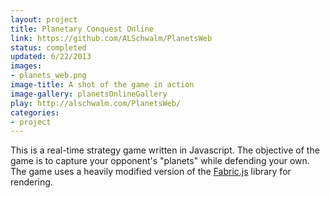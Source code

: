```yaml
---
layout: project
title: Planetary Conquest Online
link: https://github.com/ALSchwalm/PlanetsWeb
status: completed
updated: 6/22/2013
images:
- planets_web.png
image-title: A shot of the game in action
image-gallery: planetsOnlineGallery
play: http://alschwalm.com/PlanetsWeb/
categories:
- project
---
```



This is a real-time strategy game written in Javascript. The objective of the game
is to capture your opponent's "planets" while defending your own. The game uses a
heavily modified version of the [Fabric.js][fabric] library for rendering.

[fabric]: http://fabricjs.com/
